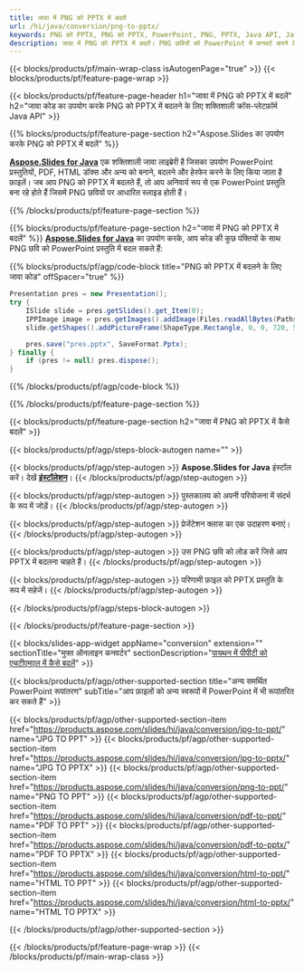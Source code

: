 ```yaml
---
title: जावा में PNG को PPTX में बदलें
url: /hi/java/conversion/png-to-pptx/
keywords: PNG को PPTX, PNG को PPTX, PowerPoint, PNG, PPTX, Java API, Java लाइब्रेरी में कन्वर्ट करें
description: जावा में PNG को PPTX में बदलें। PNG छवियों को PowerPoint में कनवर्ट करने के लिए Java लाइब्रेरी API का उपयोग करें
---
```


{{< blocks/products/pf/main-wrap-class isAutogenPage="true" >}}
{{< blocks/products/pf/feature-page-wrap >}}

{{< blocks/products/pf/feature-page-header h1="जावा में PNG को PPTX में बदलें" h2="जावा कोड का उपयोग करके PNG को PPTX में बदलने के लिए शक्तिशाली क्रॉस-प्लेटफ़ॉर्म Java API" >}}

{{% blocks/products/pf/feature-page-section h2="Aspose.Slides का उपयोग करके PNG को PPTX में बदलें" %}}

[**Aspose.Slides for Java**](https://products.aspose.com/slides/hi/java/) एक शक्तिशाली जावा लाइब्रेरी है जिसका उपयोग PowerPoint प्रस्तुतियों, PDF, HTML डॉक्स और अन्य को बनाने, बदलने और हेरफेर करने के लिए किया जाता है फ़ाइलें। जब आप PNG को PPTX में बदलते हैं, तो आप अनिवार्य रूप से एक PowerPoint प्रस्तुति बना रहे होते हैं जिसमें PNG छवियों पर आधारित स्लाइड होती हैं।

{{% /blocks/products/pf/feature-page-section %}}


{{% blocks/products/pf/feature-page-section  h2="जावा में PNG को PPTX में बदलें" %}}
[**Aspose.Slides for Java**](https://products.aspose.com/slides/hi/java/) का उपयोग करके, आप कोड की कुछ पंक्तियों के साथ PNG छवि को PowerPoint प्रस्तुति में बदल सकते हैं:

{{% blocks/products/pf/agp/code-block title="PNG को PPTX में बदलने के लिए जावा कोड" offSpacer="true" %}}
```java
Presentation pres = new Presentation();
try {
	ISlide slide = pres.getSlides().get_Item(0);
	IPPImage image = pres.getImages().addImage(Files.readAllBytes(Paths.get("image.png")));
	slide.getShapes().addPictureFrame(ShapeType.Rectangle, 0, 0, 720, 540, image);

	pres.save("pres.pptx", SaveFormat.Pptx);
} finally {
	if (pres != null) pres.dispose();
}
```
{{% /blocks/products/pf/agp/code-block %}}

{{% /blocks/products/pf/feature-page-section %}}




{{< blocks/products/pf/feature-page-section  h2="जावा में PNG को PPTX में कैसे बदलें" >}}


{{< blocks/products/pf/agp/steps-block-autogen name="" >}}


{{< blocks/products/pf/agp/step-autogen >}}
**Aspose.Slides for Java** इंस्टॉल करें। देखें [**इंस्टॉलेशन**](https://docs.aspose.com/slides/java/installation/)।
{{< /blocks/products/pf/agp/step-autogen >}}

{{< blocks/products/pf/agp/step-autogen >}}
पुस्तकालय को अपनी परियोजना में संदर्भ के रूप में जोड़ें।
{{< /blocks/products/pf/agp/step-autogen >}}

{{< blocks/products/pf/agp/step-autogen >}}
प्रेजेंटेशन क्लास का एक उदाहरण बनाएं।
{{< /blocks/products/pf/agp/step-autogen >}}

{{< blocks/products/pf/agp/step-autogen >}}
उस PNG छवि को लोड करें जिसे आप PPTX में बदलना चाहते हैं।
{{< /blocks/products/pf/agp/step-autogen >}}

{{< blocks/products/pf/agp/step-autogen >}}
परिणामी फ़ाइल को PPTX प्रस्तुति के रूप में सहेजें।
{{< /blocks/products/pf/agp/step-autogen >}}


{{< /blocks/products/pf/agp/steps-block-autogen >}}


{{< /blocks/products/pf/feature-page-section >}}




{{< blocks/slides-app-widget  appName="conversion" extension="" sectionTitle="मुफ्त ऑनलाइन कनवर्टर" sectionDescription="[पायथन में पीपीटी को एचटीएमएल में कैसे बदलें](https://products.aspose.com/slides/hi/en/python-net/conversion/ppt-to-html/)" >}}

{{< blocks/products/pf/agp/other-supported-section title="अन्य समर्थित PowerPoint रूपांतरण" subTitle="आप फ़ाइलों को अन्य स्वरूपों में PowerPoint में भी रूपांतरित कर सकते हैं" >}}

{{< blocks/products/pf/agp/other-supported-section-item href="https://products.aspose.com/slides/hi/java/conversion/jpg-to-ppt/" name="JPG TO PPT" >}}
{{< blocks/products/pf/agp/other-supported-section-item href="https://products.aspose.com/slides/hi/java/conversion/jpg-to-pptx/" name="JPG TO PPTX" >}}
{{< blocks/products/pf/agp/other-supported-section-item href="https://products.aspose.com/slides/hi/java/conversion/png-to-ppt/" name="PNG TO PPT" >}}
{{< blocks/products/pf/agp/other-supported-section-item href="https://products.aspose.com/slides/hi/java/conversion/pdf-to-ppt/" name="PDF TO PPT" >}}
{{< blocks/products/pf/agp/other-supported-section-item href="https://products.aspose.com/slides/hi/java/conversion/pdf-to-pptx/" name="PDF TO PPTX" >}}
{{< blocks/products/pf/agp/other-supported-section-item href="https://products.aspose.com/slides/hi/java/conversion/html-to-ppt/" name="HTML TO PPT" >}}
{{< blocks/products/pf/agp/other-supported-section-item href="https://products.aspose.com/slides/hi/java/conversion/html-to-pptx/" name="HTML TO PPTX" >}}


{{< /blocks/products/pf/agp/other-supported-section >}}

{{< /blocks/products/pf/feature-page-wrap >}}
{{< /blocks/products/pf/main-wrap-class >}}